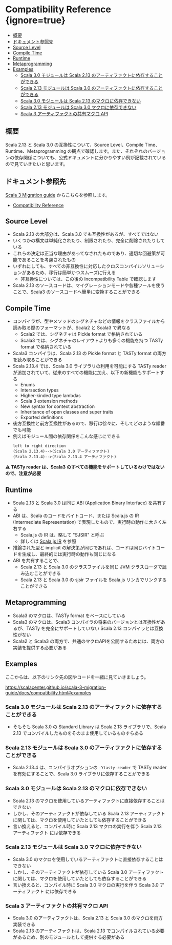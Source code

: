 # Compatibility Reference {ignore=true}

<!-- @import "[TOC]" {cmd="toc" depthFrom=1 depthTo=6 orderedList=false} -->

<!-- code_chunk_output -->

- [概要](#概要)
- [ドキュメント参照先](#ドキュメント参照先)
- [Source Level](#source-level)
- [Compile Time](#compile-time)
- [Runtime](#runtime)
- [Metaprogramming](#metaprogramming)
- [Examples](#examples)
  - [Scala 3.0 モジュールは Scala 2.13 のアーティファクトに依存することができる](#scala-30-モジュールは-scala-213-のアーティファクトに依存することができる)
  - [Scala 2.13 モジュールは Scala 3.0 のアーティファクトに依存することができる](#scala-213-モジュールは-scala-30-のアーティファクトに依存することができる)
  - [Scala 3.0 モジュールは Scala 2.13 のマクロに依存できない](#scala-30-モジュールは-scala-213-のマクロに依存できない)
  - [Scala 2.13 モジュールは Scala 3.0 マクロに依存できない](#scala-213-モジュールは-scala-30-マクロに依存できない)
  - [Scala 3 アーティファクトの共有マクロ API](#scala-3-アーティファクトの共有マクロ-api)

<!-- /code_chunk_output -->


## 概要

Scala 2.13 と Scala 3.0 の互換性について、Source Level、Compile Time、Runtime、Metaprogramming の観点で確認します。また、それぞれのバージョンの依存関係についても、公式ドキュメントに分かりやすい例が記載されているので見ていきたいと思います。

## ドキュメント参照先

[Scala 3 Migration guide](https://scalacenter.github.io/scala-3-migration-guide/) からこちらを参照します。

- [Compatibility Reference](https://scalacenter.github.io/scala-3-migration-guide/docs/compatibility.html)


## Source Level

- Scala 2.13 の大部分は、Scala 3.0 でも互換性があるが、すべてではない
- いくつかの構文は単純化されたり、制限されたり、完全に削除されたりしている
- これらの決定は正当な理由があってなされたものであり、適切な回避策が可能であることを考慮されたもの
- いずれにしても、すべての非互換性に対応したクロスコンパイルソリューションがあるため、移行は簡単かつスムーズに行える
  - 非互換性については、この後の Incompatibility Table で確認します
- Scala 2.13 のソースコードは、マイグレーションモードや各種ツールを使うことで、Scala3 のソースコードへ簡単に変換することができる

## Compile Time

- コンパイラが、型やメソッドのシグネチャなどの情報をクラスファイルから読み取る際のフォーマットが、Scala2 と Scala3 で異なる
  - Scala2 では、シグネチャは Pickle format で格納されている
  - Scala3 では、シグネチャのレイアウトよりも多くの機能を持つ TASTy format で格納されている
- Scala3 コンパイラは、Scala 2.13 の Pickle format と TASTy format の両方を読み取ることができる
- Scala 2.13.4 では、Scala 3.0 ライブラリの利用を可能にする TASTy reader が追加されていて、従来のすべての機能に加え、以下の新機能もサポートする
  - Enums
  - Intersection types
  - Higher-kinded type lambdas
  - Scala 3 extension methods
  - New syntax for context abstraction
  - Inheritance of open classes and super traits
  - Exported definitions
- 後方互換性と前方互換性があるので、移行は徐々に、そしてどのような順番でも可能
- 例えばモジュール間の依存関係をこんな感じにできる
  ```plantuml
  left to right direction
  (Scala 2.13.4)-->(Scala 3.0 アーティファクト)
  (Scala 2.13.4)-->(Scala 2.13.4 アーティファクト)
  ```

**:warning: TASTy reader は、Scala3 のすべての機能をサポートしているわけではないので、注意が必要**


## Runtime

- Scala 2.13 と Scala 3.0 は同じ ABI (Application Binary Interface) を共有する
- ABI は、Scala のコードをバイトコード、または Scala.js の IR (Intermediate Representation) で表現したもので、実行時の動作に大きく左右する
  - Scala.js の IR は、略して "SJSIR" と呼ぶ
  - 詳しくは [Scala.js IR](http://lampwww.epfl.ch/~doeraene/thesis/sjsir-semantics/) を参照
- 推論された型と implicit の解決策が同じであれば、コードは同じバイトコードを生成し、最終的には実行時の動作も同じになる
- ABI を共有することで、
  - Scala 2.13 と Scala 3.0 のクラスファイルを同じ JVM クラスローダで読み込むことができる
  - Scala 2.13 と Scala 3.0 の sjsir ファイルを Scala.js リンカでリンクすることができる

## Metaprogramming

- Scala3 のマクロは、TASTy format をベースにしている
- Scala3 のマクロは、Scala3 コンパイラの将来のバージョンとは互換性があるが、TASTy を完全にサポートしていない Scala 2.13 コンパイラとは互換性がない
- Scala2 と Scala3 の両方で、共通のマクロAPIを公開するためには、両方の実装を提供する必要がある

## Examples

ここからは、以下のリンク先の図やコードを一緒に見ていきましょう。

https://scalacenter.github.io/scala-3-migration-guide/docs/compatibility.html#examples

### Scala 3.0 モジュールは Scala 2.13 のアーティファクトに依存することができる

- そもそも Scala 3.0 の Standard Library は Scala 2.13 ライブラリで、Scala 2.13 でコンパイルしたものをそのまま使用しているものすらある

### Scala 2.13 モジュールは Scala 3.0 のアーティファクトに依存することができる

- Scala 2.13.4 は、コンパイラオプションの `-Ytasty-reader` で TASTy reader を有効にすることで、Scala 3.0 ライブラリに依存することができる

### Scala 3.0 モジュールは Scala 2.13 のマクロに依存できない

- Scala 2.13 のマクロを使用しているアーティファクトに直接依存することはできない
- しかし、そのアーティファクトが依存している Scala 2.13 アーティファクトに関しては、マクロを使用していたとしても依存することができる
- 言い換えると、コンパイル時に Scala 2.13 マクロの実行を伴う Scala 2.13 アーティファクト には依存できる

### Scala 2.13 モジュールは Scala 3.0 マクロに依存できない

- Scala 3.0 のマクロを使用しているアーティファクトに直接依存することはできない
- しかし、そのアーティファクトが依存している Scala 3.0 アーティファクトに関しては、マクロを使用していたとしても依存することができる
- 言い換えると、コンパイル時に Scala 3.0 マクロの実行を伴う Scala 3.0 アーティファクト には依存できる

### Scala 3 アーティファクトの共有マクロ API

- Scala 3.0 のアーティファクトは、Scala 2.13 と Scala 3.0 のマクロを両方実装できる
- Scala 2.13 のアーティファクトは、Scala 2.13 でコンパイルされている必要があるため、別のモジュールとして提供する必要がある
